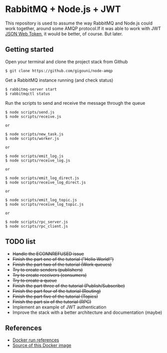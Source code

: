 # RabbitMQ + Node.js + JWT

This repository is used to assume the way RabbitMQ and Node.js could work 
together, around some AMQP protocol.If it was able to work with JWT 
[JSON Web Token](https://jwt.io/), it would be better, of course. But later.

##  Getting started

Open your terminal and clone the project stack from Github

```shell
$ git clone https://github.com/gigouni/node-amqp
```

Get a RabbitMQ instance running (and check status)

```shell
$ rabbitmq-server start
$ rabbitmqctl status
```

Run the scripts to send and receive the message through the queue

```shell
$ node scripts/send.js
$ node scripts/receive.js

or

$ node scripts/new_task.js
$ node scripts/worker.js

or

$ node scripts/emit_log.js
$ node scripts/receive_log.js

or

$ node scripts/emit_log_direct.js
$ node scripts/receive_log_direct.js

or

$ node scripts/emit_log_topic.js
$ node scripts/receive_log_topic.js

or

$ node scripts/rpc_server.js
$ node scripts/rpc_client.js
```

## TODO list

* ~~Handle the ECONNREFUSED issue~~
* ~~Finish the part one of the tutorial ("Hello World!")~~
* ~~Finish the part two of the tutorial (Work queues)~~
* ~~Try to create senders (publishers)~~
* ~~Try to create receivers (consumers)~~
* ~~Try to create a queue~~
* ~~Finish the part three of the tutorial (Publish/Subscribe)~~
* ~~Finish the part four of the tutorial (Routing)~~
* ~~Finish the part five of the tutorial (Topics)~~
* ~~Finish the part six of the tutorial (RPC)~~
* Implement an example of JWT authentication
* Improve the stack with a better architecture and documentation (maybe)

## References

* [Docker run references](https://docs.docker.com/engine/reference/run/)
* [Source of this Docker image](https://hub.docker.com/r/rabbitmq/)